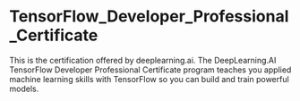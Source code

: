 # TensorFlow_Developer_Professional_Certificate
This is the certification offered by deeplearning.ai. The DeepLearning.AI TensorFlow Developer Professional Certificate program teaches you applied machine learning skills with TensorFlow so you can build and train powerful models. 
